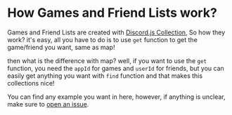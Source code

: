 # How Games and Friend Lists work?
Games and Friend Lists are created with [Discord.js Collection](https://github.com/discordjs/collection),
So how they work? it's easy, all you have to do is to use `get` function to get the game/friend you want, same as map!

then what is the difference with map?
well, if you want to use the `get` function, you need the `appId` for games and `userId` for friends, but you can easily get anything you want with `find` function and that makes this collections nice!

You can find any example you want in here, however, if anything is unclear, make sure to [open an issue](https://github.com/EhsanFox/SteamLib.js/issues/new).